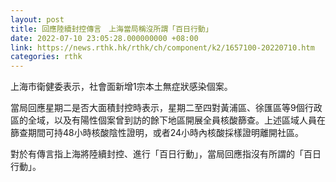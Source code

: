 ```yaml
---
layout: post
title: 回應陸續封控傳言　上海當局稱沒所謂「百日行動」
date: 2022-07-10 23:05:28.000000000 +08:00
link: https://news.rthk.hk/rthk/ch/component/k2/1657100-20220710.htm
categories: rthk
---
```


上海市衛健委表示，社會面新增1宗本土無症狀感染個案。

當局回應星期二是否大面積封控時表示，星期二至四對黃浦區、徐匯區等9個行政區的全域，以及有陽性個案曾到訪的餘下地區開展全員核酸篩查。上述區域人員在篩查期間可持48小時核酸陰性證明，或者24小時內核酸採樣證明離開社區。

對於有傳言指上海將陸續封控、進行「百日行動」，當局回應指沒有所謂的「百日行動」。
